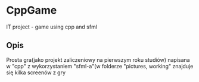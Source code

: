 # CppGame
IT project - game using cpp and sfml

## Opis
Prosta gra(jako projekt zaliczeniowy na pierwszym roku studiów) napisana w "cpp" z wykorzystaniem "sfml-a"(w folderze "pictures, working" znajduje się kilka screenów z gry
